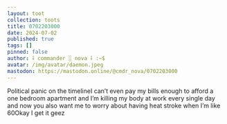 ```yaml
---
layout: toot
collection: toots
title: 0702203000
date: 2024-07-02
published: true
tags: []
pinned: false
author: ⸸ commander ░ nova ⸸ :~$
avatar: /img/avatar/daemon.jpeg
mastodon: https://mastodon.online/@cmdr_nova/0702203000
---
```


Political panic on the timelineI can’t even pay my bills enough to afford a one bedroom apartment and I’m killing my body at work every single day and now you also want me to worry about having heat stroke when I’m like 60Okay I get it geez
